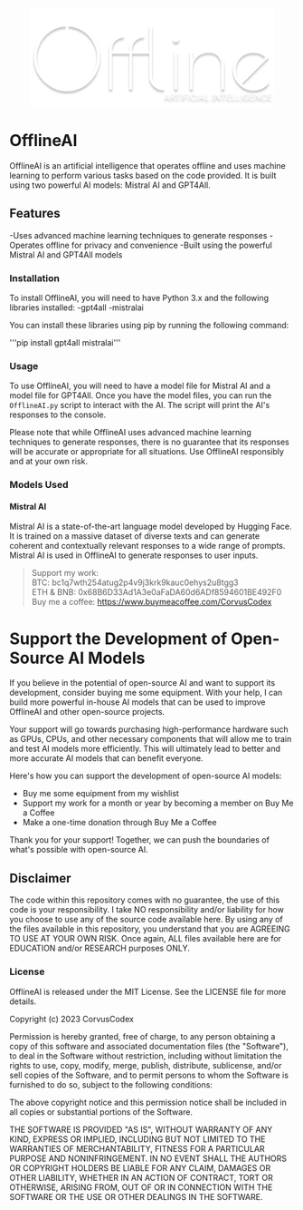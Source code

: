 <p align="center">
  <img src="https://github.com/CorvusCodex/OfflineAI/blob/main/offlineai.png?raw=true">
</p>

# OfflineAI
OfflineAI is an artificial intelligence that operates offline and uses machine learning to perform various tasks based on the code provided. It is built using two powerful AI models: Mistral AI and GPT4All.

## Features
-Uses advanced machine learning techniques to generate responses
-Operates offline for privacy and convenience
-Built using the powerful Mistral AI and GPT4All models

### Installation
To install OfflineAI, you will need to have Python 3.x and the following libraries installed:
-gpt4all
-mistralai

You can install these libraries using pip by running the following command:


'''pip install gpt4all mistralai'''

### Usage
To use OfflineAI, you will need to have a model file for Mistral AI and a model file for GPT4All. Once you have the model files, you can run the `OfflineAI.py` script to interact with the AI. The script will print the AI's responses to the console.

Please note that while OfflineAI uses advanced machine learning techniques to generate responses, there is no guarantee that its responses will be accurate or appropriate for all situations. Use OfflineAI responsibly and at your own risk.

### Models Used

#### Mistral AI
Mistral AI is a state-of-the-art language model developed by Hugging Face. It is trained on a massive dataset of diverse texts and can generate coherent and contextually relevant responses to a wide range of prompts. Mistral AI is used in OfflineAI to generate responses to user inputs.

>Support my work:<br>
>BTC: bc1q7wth254atug2p4v9j3krk9kauc0ehys2u8tgg3<br>
>ETH & BNB: 0x68B6D33Ad1A3e0aFaDA60d6ADf8594601BE492F0<br>
>Buy me a coffee: https://www.buymeacoffee.com/CorvusCodex

# Support the Development of Open-Source AI Models
If you believe in the potential of open-source AI and want to support its development, consider buying me some equipment. With your help, I can build more powerful in-house AI models that can be used to improve OfflineAI and other open-source projects.

Your support will go towards purchasing high-performance hardware such as GPUs, CPUs, and other necessary components that will allow me to train and test AI models more efficiently. This will ultimately lead to better and more accurate AI models that can benefit everyone.

Here's how you can support the development of open-source AI models:

- Buy me some equipment from my wishlist
- Support my work for a month or year by becoming a member on Buy Me a Coffee
- Make a one-time donation through Buy Me a Coffee
  
Thank you for your support! Together, we can push the boundaries of what's possible with open-source AI.

## Disclaimer
The code within this repository comes with no guarantee, the use of this code is your responsibility. I take NO responsibility and/or liability for how you choose to use any of the source code available here. By using any of the files available in this repository, you understand that you are AGREEING TO USE AT YOUR OWN RISK. Once again, ALL files available here are for EDUCATION and/or RESEARCH purposes ONLY.

### License
OfflineAI is released under the MIT License. See the LICENSE file for more details.

Copyright (c) 2023 CorvusCodex

Permission is hereby granted, free of charge, to any person obtaining a copy
of this software and associated documentation files (the "Software"), to deal
in the Software without restriction, including without limitation the rights
to use, copy, modify, merge, publish, distribute, sublicense, and/or sell
copies of the Software, and to permit persons to whom the Software is
furnished to do so, subject to the following conditions:

The above copyright notice and this permission notice shall be included in all
copies or substantial portions of the Software.

THE SOFTWARE IS PROVIDED "AS IS", WITHOUT WARRANTY OF ANY KIND, EXPRESS OR
IMPLIED, INCLUDING BUT NOT LIMITED TO THE WARRANTIES OF MERCHANTABILITY,
FITNESS FOR A PARTICULAR PURPOSE AND NONINFRINGEMENT. IN NO EVENT SHALL THE
AUTHORS OR COPYRIGHT HOLDERS BE LIABLE FOR ANY CLAIM, DAMAGES OR OTHER
LIABILITY, WHETHER IN AN ACTION OF CONTRACT, TORT OR OTHERWISE, ARISING FROM,
OUT OF OR IN CONNECTION WITH THE SOFTWARE OR THE USE OR OTHER DEALINGS IN THE
SOFTWARE.
